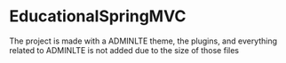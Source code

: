 # EducationalSpringMVC
The project is made with a ADMINLTE theme, the plugins, and everything related to ADMINLTE is not added due to the size of those files
